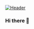 [![Header](https://raw.githubusercontent.com/mus-ali1/<OWNER>/<OWNER>/readme_header.png "Header")](https://mus-ali1.github.io/Professional-Portfolio/)






### Hi there 👋

<!--
**mus-ali1/mus-ali1** is a ✨ _special_ ✨ repository because its `README.md` (this file) appears on your GitHub profile.

Here are some ideas to get you started:

- 🔭 I’m currently working on ...
- 🌱 I’m currently learning ...
- 👯 I’m looking to collaborate on ...
- 🤔 I’m looking for help with ...
- 💬 Ask me about ...
- 📫 How to reach me: ...
- ⚡ Fun fact: ...
-->
